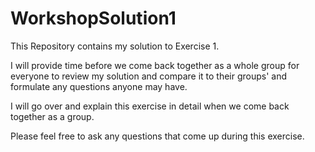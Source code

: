 # WorkshopSolution1

This Repository contains my solution to Exercise 1.

I will provide time before we come back together as a whole group for everyone to 
review my solution and compare it to their groups' and formulate any questions
anyone may have.

I will go over and explain this exercise in detail when we come back together as a group.

Please feel free to ask any questions that come up during this exercise.

